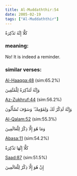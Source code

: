 ```yaml
---
title: Al-Muddaththir:54
date: 2005-02-19
tags: ["Al-Muddaththir"]
---
```

كَلَّا إِنَّهُ تَذْكِرَةٌ
### meaning: 
No! It is indeed a reminder.
### similar verses: 

[Al-Haaqqa:48](/69/48) (sim:65.2%)

وَإِنَّهُ لَتَذْكِرَةٌ لِلْمُتَّقِينَ

[Az-Zukhruf:44](/43/44) (sim:56.2%)

وَإِنَّهُ لَذِكْرٌ لَكَ وَلِقَوْمِكَ ۖ وَسَوْفَ تُسْأَلُونَ

[Al-Qalam:52](/68/52) (sim:55.3%)

وَمَا هُوَ إِلَّا ذِكْرٌ لِلْعَالَمِينَ

[Abasa:11](/80/11) (sim:54.2%)

كَلَّا إِنَّهَا تَذْكِرَةٌ

[Saad:87](/38/87) (sim:51.5%)

إِنْ هُوَ إِلَّا ذِكْرٌ لِلْعَالَمِينَ
